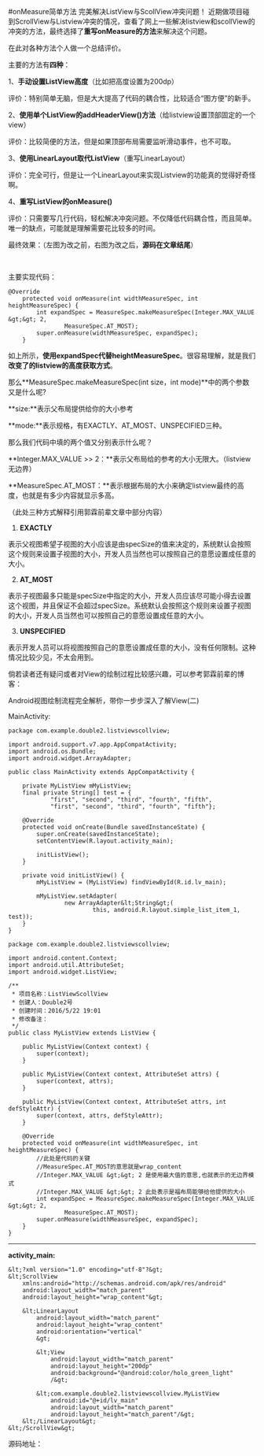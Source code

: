 #onMeasure简单方法 完美解决ListView与ScollView冲突问题！
近期做项目碰到ScrollView与Listview冲突的情况，查看了网上一些解决listview和scollView的冲突的方法，最终选择了**重写onMeasure的方法**来解决这个问题。

在此对各种方法个人做一个总结评价。

 

主要的方法有**四种**：

1、**手动设置ListView高度**（比如把高度设置为200dp）

评价：特别简单无脑，但是大大提高了代码的耦合性，比较适合“图方便”的新手。

 

2、**使用单个ListView的addHeaderView()方法**（给listview设置顶部固定的一个view）

评价：比较简便的方法，但是如果顶部布局需要监听滑动事件，也不可取。 

 

3、**使用LinearLayout取代ListView**（重写LinearLayout）

评价：完全可行，但是让一个LinearLayout来实现Listview的功能真的觉得好奇怪啊。 

 

4、**重写ListView的onMeasure()**

评价：只需要写几行代码，轻松解决冲突问题。不仅降低代码耦合性，而且简单。唯一的缺点，可能就是理解需要花比较多的时间。

 

 

最终效果：（左图为改之前，右图为改之后，**源码在文章结尾**）

<img src="https://raw.githubusercontent.com/Double2hao/xujiajia_blog/main/img/16210039369900.png" alt="">  <img src="https://raw.githubusercontent.com/Double2hao/xujiajia_blog/main/img/16210039371301.png" alt=""> 

 

主要实现代码：



```
@Override
    protected void onMeasure(int widthMeasureSpec, int heightMeasureSpec) {
        int expandSpec = MeasureSpec.makeMeasureSpec(Integer.MAX_VALUE &gt;&gt; 2,
                MeasureSpec.AT_MOST);
        super.onMeasure(widthMeasureSpec, expandSpec);
    }
```



 

如上所示，**使用expandSpec代替heightMeasureSpec**。很容易理解，就是我们**改变了的listview的高度获取方式**。

那么**MeasureSpec.makeMeasureSpec(int size，int mode)**中的两个参数又是什么呢?

 

**size:**表示父布局提供给你的大小参考

**mode:**表示规格，有EXACTLY、AT_MOST、UNSPECIFIED三种。

 

那么我们代码中填的两个值又分别表示什么呢？

**Integer.MAX_VALUE &gt;&gt; 2：**表示父布局给的参考的大小无限大。（listview无边界） 

**MeasureSpec.AT_MOST：**表示根据布局的大小来确定listview最终的高度，也就是有多少内容就显示多高。 

 

（此处三种方式解释引用郭霖前辈文章中部分内容）



 1. **EXACTLY**

 表示父视图希望子视图的大小应该是由specSize的值来决定的，系统默认会按照这个规则来设置子视图的大小，开发人员当然也可以按照自己的意愿设置成任意的大小。

 2. **AT_MOST**

 表示子视图最多只能是specSize中指定的大小，开发人员应该尽可能小得去设置这个视图，并且保证不会超过specSize。系统默认会按照这个规则来设置子视图的大小，开发人员当然也可以按照自己的意愿设置成任意的大小。

 3. **UNSPECIFIED**

 表示开发人员可以将视图按照自己的意愿设置成任意的大小，没有任何限制。这种情况比较少见，不太会用到。



倘若读者还有疑问或者对View的绘制过程比较感兴趣，可以参考郭霖前辈的博客：

Android视图绘制流程完全解析，带你一步步深入了解View(二) 



 

 

MainActivity:



```
package com.example.double2.listviewscollview;

import android.support.v7.app.AppCompatActivity;
import android.os.Bundle;
import android.widget.ArrayAdapter;

public class MainActivity extends AppCompatActivity {

    private MyListView mMyListView;
    final private String[] test = {
            "first", "second", "third", "fourth", "fifth",
            "first", "second", "third", "fourth", "fifth"};

    @Override
    protected void onCreate(Bundle savedInstanceState) {
        super.onCreate(savedInstanceState);
        setContentView(R.layout.activity_main);

        initListView();
    }

    private void initListView() {
        mMyListView = (MyListView) findViewById(R.id.lv_main);

        mMyListView.setAdapter(
                new ArrayAdapter&lt;String&gt;(
                        this, android.R.layout.simple_list_item_1, test));
    }
}

```



 



```
package com.example.double2.listviewscollview;

import android.content.Context;
import android.util.AttributeSet;
import android.widget.ListView;

/**
 * 项目名称：ListViewScollView
 * 创建人：Double2号
 * 创建时间：2016/5/22 19:01
 * 修改备注：
 */
public class MyListView extends ListView {

    public MyListView(Context context) {
        super(context);
    }

    public MyListView(Context context, AttributeSet attrs) {
        super(context, attrs);
    }

    public MyListView(Context context, AttributeSet attrs, int defStyleAttr) {
        super(context, attrs, defStyleAttr);
    }

    @Override
    protected void onMeasure(int widthMeasureSpec, int heightMeasureSpec) {
        //此处是代码的关键
        //MeasureSpec.AT_MOST的意思就是wrap_content
        //Integer.MAX_VALUE &gt;&gt; 2 是使用最大值的意思,也就表示的无边界模式
        //Integer.MAX_VALUE &gt;&gt; 2 此处表示是福布局能够给他提供的大小
        int expandSpec = MeasureSpec.makeMeasureSpec(Integer.MAX_VALUE &gt;&gt; 2,
                MeasureSpec.AT_MOST);
        super.onMeasure(widthMeasureSpec, expandSpec);
    }
}

```

** **

**activity_main:**





```
&lt;?xml version="1.0" encoding="utf-8"?&gt;
&lt;ScrollView
    xmlns:android="http://schemas.android.com/apk/res/android"
    android:layout_width="match_parent"
    android:layout_height="wrap_content"&gt;

    &lt;LinearLayout
        android:layout_width="match_parent"
        android:layout_height="wrap_content"
        android:orientation="vertical"
        &gt;

        &lt;View
            android:layout_width="match_parent"
            android:layout_height="200dp"
            android:background="@android:color/holo_green_light"
            /&gt;

        &lt;com.example.double2.listviewscollview.MyListView
            android:id="@+id/lv_main"
            android:layout_width="match_parent"
            android:layout_height="match_parent"/&gt;
    &lt;/LinearLayout&gt;
&lt;/ScrollView&gt;

```



源码地址：